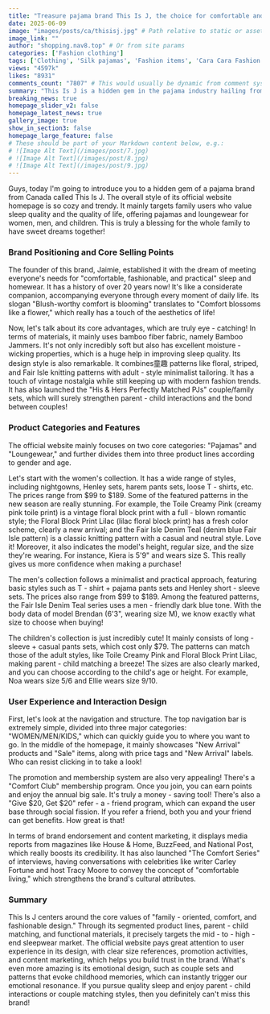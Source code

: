 ```yaml
---
title: "Treasure pajama brand This Is J, the choice for comfortable and stylish sleep for the whole family!"
date: 2025-06-09
image: "images/posts/ca/thisisj.jpg" # Path relative to static or assets
image_link: ""
author: "shopping.nav8.top" # Or from site params
categories: ['Fashion clothing']
tags: ['Clothing', 'Silk pajamas', 'Fashion items', 'Cara Cara Fashion Brand', 'Cara Cara Clothing', 'Cara Cara Fashion Items', 'Pet clothing', 'Member plan', 'Referral reward service', 'Influencer cooperation services', 'Online store service', 'Homewear']
views: "4597k"
likes: "8931"
comments_count: "7807" # This would usually be dynamic from comment system
summary: "This Is J is a hidden gem in the pajama industry hailing from Canada, boasting a rich history of over 20 years. Its official website features a simple design with a strong focus on user experience. The brand's product line encompasses pajamas and loungewear for women, men, and children. These items are crafted from high - quality materials and showcase fashionable designs, adorned with a variety of unique patterns. Additionally, This Is J runs promotional activities and content marketing campaigns. It precisely targets the mid - to high - end sleepwear market, making it a worthy choice for those who pursue quality sleep. "
breaking_news: true   
homepage_slider_v2: false  
homepage_latest_news: true  
gallery_image: true  
show_in_section3: false
homepage_large_feature: false
# These should be part of your Markdown content below, e.g.:
# ![Image Alt Text](/images/post/7.jpg)
# ![Image Alt Text](/images/post/8.jpg)
# ![Image Alt Text](/images/post/9.jpg)
---
```


Guys, today I'm going to introduce you to a hidden gem of a pajama brand from Canada called This Is J. The overall style of its official website homepage is so cozy and trendy. It mainly targets family users who value sleep quality and the quality of life, offering pajamas and loungewear for women, men, and children. This is truly a blessing for the whole family to have sweet dreams together!

### Brand Positioning and Core Selling Points
The founder of this brand, Jaimie, established it with the dream of meeting everyone's needs for "comfortable, fashionable, and practical" sleep and homewear. It has a history of over 20 years now! It's like a considerate companion, accompanying everyone through every moment of daily life. Its slogan "Blush-worthy comfort is blooming" translates to "Comfort blossoms like a flower," which really has a touch of the aesthetics of life!

Now, let's talk about its core advantages, which are truly eye - catching! In terms of materials, it mainly uses bamboo fiber fabric, namely Bamboo Jammers. It's not only incredibly soft but also has excellent moisture - wicking properties, which is a huge help in improving sleep quality. Its design style is also remarkable. It combines童趣 patterns like floral, striped, and Fair Isle knitting patterns with adult - style minimalist tailoring. It has a touch of vintage nostalgia while still keeping up with modern fashion trends. It has also launched the "His & Hers Perfectly Matched PJs" couple/family sets, which will surely strengthen parent - child interactions and the bond between couples!

### Product Categories and Features
The official website mainly focuses on two core categories: "Pajamas" and "Loungewear," and further divides them into three product lines according to gender and age.

Let's start with the women's collection. It has a wide range of styles, including nightgowns, Henley sets, harem pants sets, loose T - shirts, etc. The prices range from $99 to $189. Some of the featured patterns in the new season are really stunning. For example, the Toile Creamy Pink (creamy pink toile print) is a vintage floral block print with a full - blown romantic style; the Floral Block Print Lilac (lilac floral block print) has a fresh color scheme, clearly a new arrival; and the Fair Isle Denim Teal (denim blue Fair Isle pattern) is a classic knitting pattern with a casual and neutral style. Love it! Moreover, it also indicates the model's height, regular size, and the size they're wearing. For instance, Kiera is 5'9" and wears size S. This really gives us more confidence when making a purchase!

The men's collection follows a minimalist and practical approach, featuring basic styles such as T - shirt + pajama pants sets and Henley short - sleeve sets. The prices also range from $99 to $189. Among the featured patterns, the Fair Isle Denim Teal series uses a men - friendly dark blue tone. With the body data of model Brendan (6'3", wearing size M), we know exactly what size to choose when buying!

The children's collection is just incredibly cute! It mainly consists of long - sleeve + casual pants sets, which cost only $79. The patterns can match those of the adult styles, like Toile Creamy Pink and Floral Block Print Lilac, making parent - child matching a breeze! The sizes are also clearly marked, and you can choose according to the child's age or height. For example, Noa wears size 5/6 and Ellie wears size 9/10.

### User Experience and Interaction Design
First, let's look at the navigation and structure. The top navigation bar is extremely simple, divided into three major categories: "WOMEN/MEN/KIDS," which can quickly guide you to where you want to go. In the middle of the homepage, it mainly showcases "New Arrival" products and "Sale" items, along with price tags and "New Arrival" labels. Who can resist clicking in to take a look!

The promotion and membership system are also very appealing! There's a "Comfort Club" membership program. Once you join, you can earn points and enjoy the annual big sale. It's truly a money - saving tool! There's also a "Give $20, Get $20" refer - a - friend program, which can expand the user base through social fission. If you refer a friend, both you and your friend can get benefits. How great is that!

In terms of brand endorsement and content marketing, it displays media reports from magazines like House & Home, BuzzFeed, and National Post, which really boosts its credibility. It has also launched "The Comfort Series" of interviews, having conversations with celebrities like writer Carley Fortune and host Tracy Moore to convey the concept of "comfortable living," which strengthens the brand's cultural attributes.

### Summary
This Is J centers around the core values of "family - oriented, comfort, and fashionable design." Through its segmented product lines, parent - child matching, and functional materials, it precisely targets the mid - to - high - end sleepwear market. The official website pays great attention to user experience in its design, with clear size references, promotion activities, and content marketing, which helps you build trust in the brand. What's even more amazing is its emotional design, such as couple sets and patterns that evoke childhood memories, which can instantly trigger our emotional resonance. If you pursue quality sleep and enjoy parent - child interactions or couple matching styles, then you definitely can't miss this brand! 
